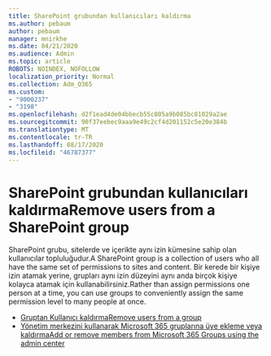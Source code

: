 ```yaml
---
title: SharePoint grubundan kullanıcıları kaldırma
ms.author: pebaum
author: pebaum
manager: mnirkhe
ms.date: 04/21/2020
ms.audience: Admin
ms.topic: article
ROBOTS: NOINDEX, NOFOLLOW
localization_priority: Normal
ms.collection: Adm_O365
ms.custom:
- "9000237"
- "3198"
ms.openlocfilehash: d2f1ead4de04bbecb55c805a9b085bc81029a2ae
ms.sourcegitcommit: 90f37eebec9aaa9e49c2cf4d201152c5e20e384b
ms.translationtype: MT
ms.contentlocale: tr-TR
ms.lasthandoff: 08/17/2020
ms.locfileid: "46787377"
---
```

# <a name="remove-users-from-a-sharepoint-group"></a><span data-ttu-id="8fb67-102">SharePoint grubundan kullanıcıları kaldırma</span><span class="sxs-lookup"><span data-stu-id="8fb67-102">Remove users from a SharePoint group</span></span>

<span data-ttu-id="8fb67-103">SharePoint grubu, sitelerde ve içerikte aynı izin kümesine sahip olan kullanıcılar topluluğudur.</span><span class="sxs-lookup"><span data-stu-id="8fb67-103">A SharePoint group is a collection of users who all have the same set of permissions to sites and content.</span></span> <span data-ttu-id="8fb67-104">Bir kerede bir kişiye izin atamak yerine, grupları aynı izin düzeyini aynı anda birçok kişiye kolayca atamak için kullanabilirsiniz.</span><span class="sxs-lookup"><span data-stu-id="8fb67-104">Rather than assign permissions one person at a time, you can use groups to conveniently assign the same permission level to many people at once.</span></span>

- [<span data-ttu-id="8fb67-105">Gruptan Kullanıcı kaldırma</span><span class="sxs-lookup"><span data-stu-id="8fb67-105">Remove users from a group</span></span>](https://docs.microsoft.com/sharepoint/customize-sharepoint-site-permissions#remove-users-from-a-group)
- [<span data-ttu-id="8fb67-106">Yönetim merkezini kullanarak Microsoft 365 gruplarına üye ekleme veya kaldırma</span><span class="sxs-lookup"><span data-stu-id="8fb67-106">Add or remove members from Microsoft 365 Groups using the admin center</span></span>](https://docs.microsoft.com/microsoft-365/admin/create-groups/add-or-remove-members-from-groups)
